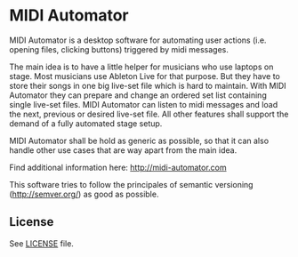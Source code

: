 MIDI Automator
======

MIDI Automator is a desktop software for automating user actions (i.e. opening files, clicking buttons) 
triggered by midi messages. 

The main idea is to have a little helper for musicians who use laptops on stage. 
Most musicians use Ableton Live for that purpose. But they have to store their songs
in one big live-set file which is hard to maintain. With MIDI Automator they can prepare and change
an ordered set list containing single live-set files. MIDI Automator can listen to midi messages and
load the next, previous or desired live-set file. All other features shall support the demand
of a fully automated stage setup.

MIDI Automator shall be hold as generic as possible, so that it can also handle other use cases 
that are way apart from the main idea. 

Find additional information here: http://midi-automator.com

This software tries to follow the principales of semantic versioning (http://semver.org/) as good as possible.

License
-------

See [LICENSE](LICENSE) file.
